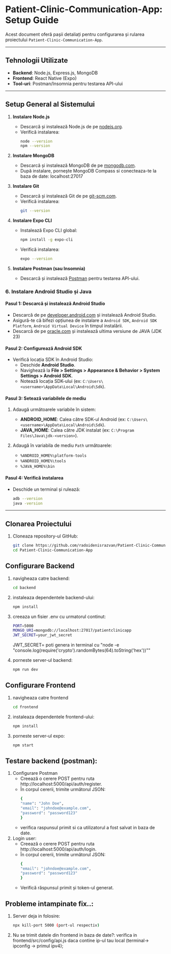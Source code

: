 # Patient-Clinic-Communication-App: Setup Guide

Acest document oferă pașii detaliați pentru configurarea și rularea proiectului `Patient-Clinic-Communication-App`.

---

## Tehnologii Utilizate

- **Backend**: Node.js, Express.js, MongoDB
- **Frontend**: React Native (Expo)
- **Tool-uri**: Postman/Insomnia pentru testarea API-ului

---

## Setup General al Sistemului

1. **Instalare Node.js**
   - Descarcă și instalează Node.js de pe [nodejs.org](https://nodejs.org).
   - Verifică instalarea:
     ```bash
     node --version
     npm --version
     ```

2. **Instalare MongoDB**
   - Descarcă și instalează MongoDB de pe [mongodb.com](https://www.mongodb.com/try/download/community).
   - După instalare, pornește MongoDB Compass si conecteaza-te la baza de date: localhost:27017
   


3. **Instalare Git**
   - Descarcă și instalează Git de pe [git-scm.com](https://git-scm.com/).
   - Verifică instalarea:
     ```bash
     git --version
     ```

4. **Instalare Expo CLI**
   - Instalează Expo CLI global:
     ```bash
     npm install -g expo-cli
     ```
   - Verifică instalarea:
     ```bash
     expo --version
     ```

5. **Instalare Postman (sau Insomnia)**
   - Descarcă și instalează [Postman](https://www.postman.com/) pentru testarea API-ului.

### 6. **Instalare Android Studio și Java**
   #### Pasul 1: Descarcă și instalează Android Studio
   - Descarcă de pe [developer.android.com](https://developer.android.com/studio) și instalează Android Studio.
   - Asigură-te că bifezi opțiunea de instalare a `Android SDK`, `Android SDK Platform`, `Android Virtual Device` în timpul instalării.
   - Descarcă de pe [oracle.com](https://www.oracle.com/java/technologies/downloads/?er=221886#jdk23-windows) și instalează ultima versiune de JAVA (JDK 23)

   #### Pasul 2: Configurează Android SDK
   - Verifică locația SDK în Android Studio:
     - Deschide **Android Studio**.
     - Navighează la **File > Settings > Appearance & Behavior > System Settings > Android SDK**.
     - Notează locația SDK-ului (ex: `C:\Users\<username>\AppData\Local\Android\Sdk`).

   #### Pasul 3: Setează variabilele de mediu
   1. Adaugă următoarele variabile în sistem:
      - **ANDROID_HOME**: Calea către SDK-ul Android (ex: `C:\Users\<username>\AppData\Local\Android\Sdk`).
      - **JAVA_HOME**: Calea către JDK instalat (ex: `C:\Program Files\Java\jdk-<version>`).

   2. Adaugă în variabila de mediu `Path` următoarele:
      - `%ANDROID_HOME%\platform-tools`
      - `%ANDROID_HOME%\tools`
      - `%JAVA_HOME%\bin`

   #### Pasul 4: Verifică instalarea
   - Deschide un terminal și rulează:
     ```bash
     adb --version
     java -version
     ```

---

## Clonarea Proiectului

1. Cloneaza repository-ul GitHub:
   ```bash
   git clone https://github.com/radoidenisrazvan/Patient-Clinic-Communication-App.git
   cd Patient-Clinic-Communication-App
   ```

## Configurare Backend

1. navigheaza catre backend:
    ```bash
    cd backend
    ```
2. instaleaza dependentele backend-ului:
    ```bash
    npm install
    ```
3. creeaza un fisier .env cu urmatorul continut:
    ```bash
    PORT=5000
    MONGO_URI=mongodb://localhost:27017/patientclinicapp
    JWT_SECRET=your_jwt_secret
    ```
    
    JWT_SECRET= poti genera in terminal cu "node -e "console.log(require('crypto').randomBytes(64).toString('hex'))""
4. porneste server-ul backend:
    ```bash
    npm run dev
    ```

## Configurare Frontend

1. navigheaza catre frontend
    ```bash
    cd frontend
    ```
2. instaleaza dependentele frontend-ului:
    ```bash
    npm install
    ```
3. porneste server-ul expo:
    ```bash
    npm start
    ```

## Testare backend (postman):

1. Configurare Postman
    - Creează o cerere POST pentru ruta http://localhost:5000/api/auth/register.
    - În corpul cererii, trimite următorul JSON:
        ```bash
        {
        "name": "John Doe",
        "email": "johndoe@example.com",
        "password": "password123"
        }
    - verifica raspunsul primit si ca utilizatorul a fost salvat in baza de date.
2. Login user:
    - Creează o cerere POST pentru ruta http://localhost:5000/api/auth/login.
    - În corpul cererii, trimite următorul JSON:
        ```bash
        {
        "email": "johndoe@example.com",
        "password": "password123"
        }
    - Verifică răspunsul primit și token-ul generat.

## Probleme intampinate fix..:

1. Server deja in folosire:
    ```bash
    npx kill-port 5000 (port-ul respectiv)
2. Nu se trimit datele din frontend in baza de date?:
    verifica in frontend/src/config/api.js daca contine ip-ul tau local (terminal-> ipconfig -> primul ipv4); 



    

